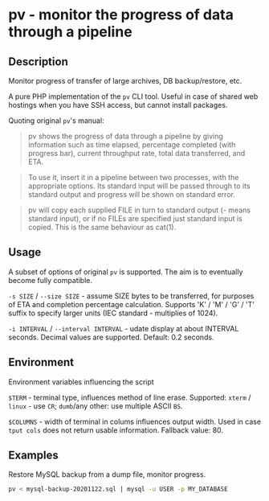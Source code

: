 # pv - monitor the progress of data through a pipeline

## Description

Monitor progress of transfer of large archives, DB backup/restore, etc.

A pure PHP implementation of the `pv` CLI tool. Useful in case of shared web hostings when you have SSH access, but cannot install packages.

Quoting original `pv`'s manual:
>pv  shows  the  progress of data through a pipeline by giving information such as time elapsed,
>percentage completed (with progress bar),
>current throughput rate, total data transferred, and ETA.

>To use it, insert it in a pipeline between two processes, with the appropriate options.  Its standard input will be passed
>through to its standard output and progress will be shown on standard error.

>pv  will  copy  each  supplied FILE in turn to standard output (- means standard input), or if no FILEs are specified just
>standard input is copied. This is the same behaviour as cat(1).

## Usage

A subset of options of original `pv` is supported. The aim is to eventually become fully compatible.

`-s SIZE` / `--size SIZE` - assume SIZE bytes to be transferred, for purposes of ETA and completion percentage calculation. Supports 'K' / 'M' / 'G' / 'T' suffix to specify larger units (IEC standard - multiplies of 1024).

`-i INTERVAL` / `--interval INTERVAL` - udate display at about INTERVAL seconds. Decimal values are supported. Default: 0.2 seconds.

## Environment

Environment variables influencing the script

`$TERM` - terminal type, influences method of line erase. Supported: `xterm` / `linux` - use `CR`; `dumb`/any other: use multiple ASCII `BS`.

`$COLUMNS` - width of terminal in colums influences output width. Used in case `tput cols` does not return usable information. Fallback value: 80.

## Examples

Restore MySQL backup from a dump file, monitor progress.

```bash
pv < mysql-backup-20201122.sql | mysql -u USER -p MY_DATABASE
```
